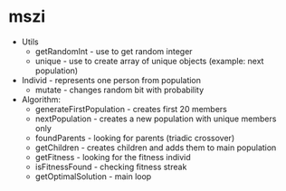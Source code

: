 # mszi

- Utils
  - getRandomInt - use to get random integer
  - unique - use to create array of unique objects (example: next population)
- Individ - represents one person from population
  - mutate - changes random bit with probability
- Algorithm:
  - generateFirstPopulation - creates first 20 members
  - nextPopulation - creates a new population with unique members only
  - foundParents - looking for parents (triadic crossover)
  - getChildren - creates children and adds them to main population
  - getFitness - looking for the fitness individ
  - isFitnessFound - checking fitness streak
  - getOptimalSolution - main loop
